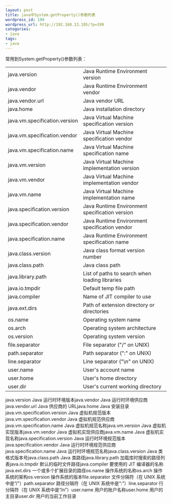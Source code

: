 ```yaml
---
layout: post
title: java中System.getProperty()参数列表
wordpress_id: 199
wordpress_url: http://192.168.13.105/?p=199
categories:
- java
tags:
- java
---
```

常用到System.getProperty()参数列表：<table border="0" cellspacing="0" cellpadding="1" summary="Shows property keys and associated values"><tbody><tr><td>java.version</td><td>Java Runtime Environment version</td></tr><tr><td>java.vendor</td><td>Java Runtime Environment vendor</td></tr><tr><td>java.vendor.url</td><td>Java vendor URL</td></tr><tr><td>java.home</td><td>Java installation directory</td></tr><tr><td>java.vm.specification.version</td><td>Java Virtual Machine specification version</td></tr><tr><td>java.vm.specification.vendor</td><td>Java Virtual Machine specification vendor</td></tr><tr><td>java.vm.specification.name</td><td>Java Virtual Machine specification name</td></tr><tr><td>java.vm.version</td><td>Java Virtual Machine implementation version</td></tr><tr><td>java.vm.vendor</td><td>Java Virtual Machine implementation vendor</td></tr><tr><td>java.vm.name</td><td>Java Virtual Machine implementation name</td></tr><tr><td>java.specification.version</td><td>Java Runtime Environment specification version</td></tr><tr><td>java.specification.vendor</td><td>Java Runtime Environment specification vendor</td></tr><tr><td>java.specification.name</td><td>Java Runtime Environment specification name</td></tr><tr><td>java.class.version</td><td>Java class format version number</td></tr><tr><td>java.class.path</td><td>Java class path</td></tr><tr><td>java.library.path</td><td>List of paths to search when loading libraries</td></tr><tr><td>java.io.tmpdir</td><td>Default temp file path</td></tr><tr><td>java.compiler</td><td>Name of JIT compiler to use</td></tr><tr><td>java.ext.dirs</td><td>Path of extension directory or directories</td></tr><tr><td>os.name</td><td>Operating system name</td></tr><tr><td>os.arch</td><td>Operating system architecture</td></tr><tr><td>os.version</td><td>Operating system version</td></tr><tr><td>file.separator</td><td>File separator ("/" on UNIX)</td></tr><tr><td>path.separator</td><td>Path separator (":" on UNIX)</td></tr><tr><td>line.separator</td><td>Line separator ("\n" on UNIX)</td></tr><tr><td>user.name</td><td>User's account name</td></tr><tr><td>user.home</td><td>User's home directory</td></tr><tr><td>user.dir</td><td>User's current working directory</td></tr></tbody></table>java.version Java 运行时环境版本java.vendor Java 运行时环境供应商java.vendor.url Java 供应商的 URLjava.home Java 安装目录java.vm.specification.version Java 虚拟机规范版本java.vm.specification.vendor Java 虚拟机规范供应商java.vm.specification.name Java 虚拟机规范名称java.vm.version Java 虚拟机实现版本java.vm.vendor Java 虚拟机实现供应商java.vm.name Java 虚拟机实现名称java.specification.version Java 运行时环境规范版本java.specification.vendor Java 运行时环境规范供应商java.specification.name Java 运行时环境规范名称java.class.version Java 类格式版本号java.class.path Java 类路径java.library.path 加载库时搜索的路径列表java.io.tmpdir 默认的临时文件路径java.compiler 要使用的 JIT 编译器的名称java.ext.dirs 一个或多个扩展目录的路径os.name 操作系统的名称os.arch 操作系统的架构os.version 操作系统的版本file.separator 文件分隔符（在 UNIX 系统中是“/”）path.separator 路径分隔符（在 UNIX 系统中是“:”）line.separator 行分隔符（在 UNIX 系统中是“/n”）user.name 用户的账户名称user.home 用户的主目录user.dir 用户的当前工作目录
